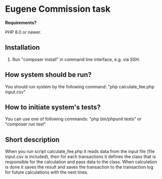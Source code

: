 # Eugene Commission task

**Requirements?**

PHP 8.0 or newer.

## Installation

1. Run "composer install" in command line interface, e.g. via SSH.

## How system should be run?

You should run system by the following command: "php calculate_fee.php input.csv"

## How to initiate system's tests? 

You can use one of following commands: "php bin/phpunit tests" or "composer run test"

## Short description

When you run script calculate_fee.php it reads data from the input file (file input.csv is included), then for each transactions it defines the class
that is responsible for the calculation and pass data to the class. When calculation is done it saves the result and saves the transaction to the transaction log
for future calculations with the next lines.


